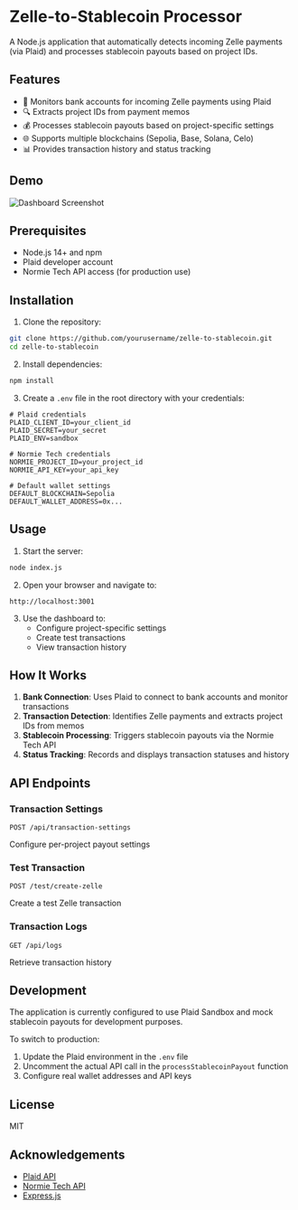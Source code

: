 # Zelle-to-Stablecoin Processor

A Node.js application that automatically detects incoming Zelle payments (via Plaid) and processes stablecoin payouts based on project IDs.

## Features

- 🏦 Monitors bank accounts for incoming Zelle payments using Plaid
- 🔍 Extracts project IDs from payment memos
- 💰 Processes stablecoin payouts based on project-specific settings
- 🌐 Supports multiple blockchains (Sepolia, Base, Solana, Celo)
- 📊 Provides transaction history and status tracking

## Demo

![Dashboard Screenshot](https://via.placeholder.com/800x400?text=Zelle+to+Stablecoin+Dashboard)

## Prerequisites

- Node.js 14+ and npm
- Plaid developer account
- Normie Tech API access (for production use)

## Installation

1. Clone the repository:
```bash
git clone https://github.com/yourusername/zelle-to-stablecoin.git
cd zelle-to-stablecoin
```

2. Install dependencies:
```bash
npm install
```

3. Create a `.env` file in the root directory with your credentials:
```
# Plaid credentials
PLAID_CLIENT_ID=your_client_id
PLAID_SECRET=your_secret
PLAID_ENV=sandbox

# Normie Tech credentials
NORMIE_PROJECT_ID=your_project_id
NORMIE_API_KEY=your_api_key

# Default wallet settings
DEFAULT_BLOCKCHAIN=Sepolia
DEFAULT_WALLET_ADDRESS=0x...
```

## Usage

1. Start the server:
```bash
node index.js
```

2. Open your browser and navigate to:
```
http://localhost:3001
```

3. Use the dashboard to:
   - Configure project-specific settings
   - Create test transactions
   - View transaction history

## How It Works

1. **Bank Connection**: Uses Plaid to connect to bank accounts and monitor transactions
2. **Transaction Detection**: Identifies Zelle payments and extracts project IDs from memos
3. **Stablecoin Processing**: Triggers stablecoin payouts via the Normie Tech API
4. **Status Tracking**: Records and displays transaction statuses and history

## API Endpoints

### Transaction Settings
```
POST /api/transaction-settings
```
Configure per-project payout settings

### Test Transaction
```
POST /test/create-zelle
```
Create a test Zelle transaction

### Transaction Logs
```
GET /api/logs
```
Retrieve transaction history

## Development

The application is currently configured to use Plaid Sandbox and mock stablecoin payouts for development purposes.

To switch to production:
1. Update the Plaid environment in the `.env` file
2. Uncomment the actual API call in the `processStablecoinPayout` function
3. Configure real wallet addresses and API keys

## License

MIT

## Acknowledgements

- [Plaid API](https://plaid.com/docs/)
- [Normie Tech API](https://normie.tech)
- [Express.js](https://expressjs.com/) 